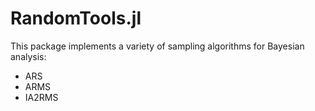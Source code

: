 RandomTools.jl
=================

This package implements a variety of sampling algorithms for Bayesian analysis:

-   ARS
-   ARMS
-   IA2RMS
